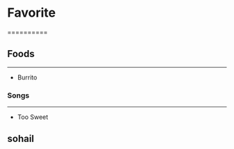# Favorite
==========

## Foods
--------
- Burrito

### Songs
---------
- Too Sweet

**sohail**
----------

